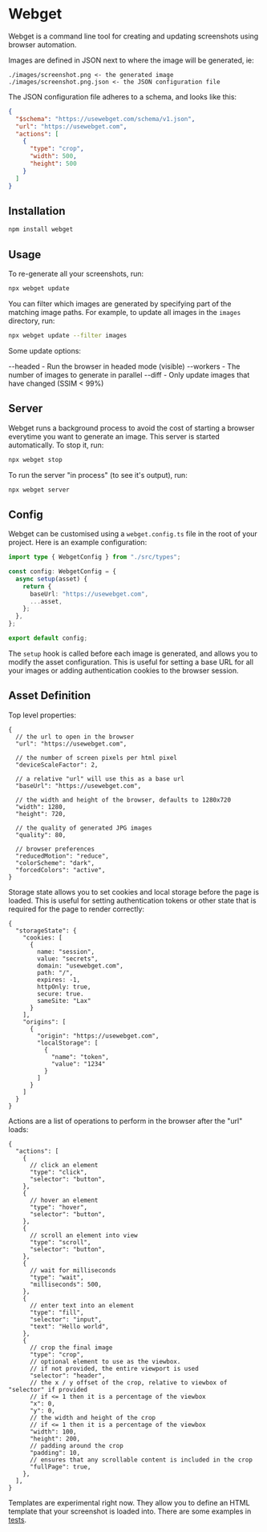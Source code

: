 # Webget

Webget is a command line tool for creating and updating screenshots using browser automation.

Images are defined in JSON next to where the image will be generated, ie:

```
./images/screenshot.png <- the generated image
./images/screenshot.png.json <- the JSON configuration file
```

The JSON configuration file adheres to a schema, and looks like this:

```json
{
  "$schema": "https://usewebget.com/schema/v1.json",
  "url": "https://usewebget.com",
  "actions": [
    {
      "type": "crop",
      "width": 500,
      "height": 500
    }
  ]
}
```

## Installation

```bash
npm install webget
```

## Usage

To re-generate all your screenshots, run:

```bash
npx webget update
```

You can filter which images are generated by specifying part of the matching image paths. For example, to update all images in the `images` directory, run:

```bash
npx webget update --filter images
```

Some update options:

--headed - Run the browser in headed mode (visible)
--workers - The number of images to generate in parallel
--diff - Only update images that have changed (SSIM < 99%)

## Server

Webget runs a background process to avoid the cost of starting a browser everytime you want to generate an image. This server is started automatically. To stop it, run:

```bash
npx webget stop
```

To run the server "in process" (to see it's output), run:

```bash
npx webget server
```

## Config

Webget can be customised using a `webget.config.ts` file in the root of your project. Here is an example configuration:

```typescript
import type { WebgetConfig } from "./src/types";

const config: WebgetConfig = {
  async setup(asset) {
    return {
      baseUrl: "https://usewebget.com",
      ...asset,
    };
  },
};

export default config;
```

The `setup` hook is called before each image is generated, and allows you to modify the asset configuration. This is useful for setting a base URL for all your images or adding authentication cookies to the browser session.

## Asset Definition

Top level properties:

```jsonc
{
  // the url to open in the browser
  "url": "https://usewebget.com",

  // the number of screen pixels per html pixel
  "deviceScaleFactor": 2,

  // a relative "url" will use this as a base url
  "baseUrl": "https://usewebget.com",

  // the width and height of the browser, defaults to 1280x720
  "width": 1280,
  "height": 720,

  // the quality of generated JPG images
  "quality": 80,

  // browser preferences
  "reducedMotion": "reduce",
  "colorScheme": "dark",
  "forcedColors": "active",
}
```

Storage state allows you to set cookies and local storage before the page is loaded. This is useful for setting authentication tokens or other state that is required for the page to render correctly:

```jsonc
{
  "storageState": {
    "cookies: [
      {
        name: "session",
        value: "secrets",
        domain: "usewebget.com",
        path: "/",
        expires: -1,
        httpOnly: true,
        secure: true.
        sameSite: "Lax"
      }
    ],
    "origins": [
      {
        "origin": "https://usewebget.com",
        "localStorage": [
          {
            "name": "token",
            "value": "1234"
          }
        ]
      }
    ]
  }
}
```

Actions are a list of operations to perform in the browser after the "url" loads:

```jsonc
{
  "actions": [
    {
      // click an element
      "type": "click",
      "selector": "button",
    },
    {
      // hover an element
      "type": "hover",
      "selector": "button",
    },
    {
      // scroll an element into view
      "type": "scroll",
      "selector": "button",
    },
    {
      // wait for milliseconds
      "type": "wait",
      "milliseconds": 500,
    },
    {
      // enter text into an element
      "type": "fill",
      "selector": "input",
      "text": "Hello world",
    },
    {
      // crop the final image
      "type": "crop",
      // optional element to use as the viewbox.
      // if not provided, the entire viewport is used
      "selector": "header",
      // the x / y offset of the crop, relative to viewbox of "selector" if provided
      // if <= 1 then it is a percentage of the viewbox
      "x": 0,
      "y": 0,
      // the width and height of the crop
      // if <= 1 then it is a percentage of the viewbox
      "width": 100,
      "height": 200,
      // padding around the crop
      "padding": 10,
      // ensures that any scrollable content is included in the crop
      "fullPage": true,
    },
  ],
}
```

Templates are experimental right now. They allow you to define an HTML template that your screenshot is loaded into. There are some examples in [tests](https://github.com/estii/webget/tree/main/tests).
